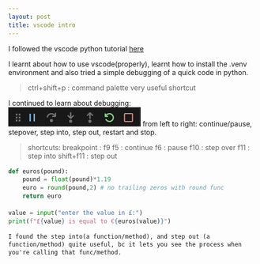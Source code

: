 ```yaml
---
layout: post
title: vscode intro
---
```


I followed the vscode python tutorial [here](https://code.visualstudio.com/docs/python/python-tutorial)

I learnt about how to use vscode(properly), learnt how to install the .venv environment and also tried a simple debugging of a quick code in python. 

> ctrl+shift+p : command palette
> very useful shortcut  

I continued to learn about debugging:
![debugging tool bar](/images/debugging%20tool%20bar.png)
from left to right: continue/pause, stepover, step into, step out, restart and stop. 

> shortcuts:
> breakpoint : f9
> f5 : continue
> f6 : pause
> f10 : step over
> f11 : step into
> shift+f11 : step out

```python
def euros(pound):
    pound = float(pound)*1.19
    euro = round(pound,2) # no trailing zeros with round func
    return euro

value = input("enter the value in £:")
print(f"£{value} is equal to €{euros(value)}")
```



    I found the step into(a function/method), and step out (a function/method) quite useful, bc it lets you see the process when you're calling that func/method.
